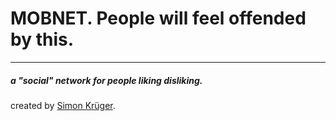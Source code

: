 # MOBNET. People will feel offended by this.
___________________________________________________________________________
##### a "social" network for people liking disliking.

created by [Simon Krüger](https://pbs.twimg.com/media/BQR9Vm3CEAA6wNx.png).
